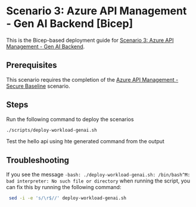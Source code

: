 # Scenario 3: Azure API Management - Gen AI Backend  [Bicep]

This is the Bicep-based deployment guide for [Scenario 3: Azure API Management - Gen AI Backend](../README.md).

## Prerequisites

This scenario requires the completion of the [Azure API Management - Secure Baseline](../apim-baseline/README.md) scenario.

## Steps

Run the following command to deploy the scenarios

```bash
./scripts/deploy-workload-genai.sh
```

Test the hello api using hte generated command from the output

## Troubleshooting

If you see the message `-bash: ./deploy-workload-genai.sh: /bin/bash^M: bad interpreter: No such file or directory` when running the script, you can fix this by running the following command:

   ```bash
    sed -i -e 's/\r$//' deploy-workload-genai.sh
   ```
